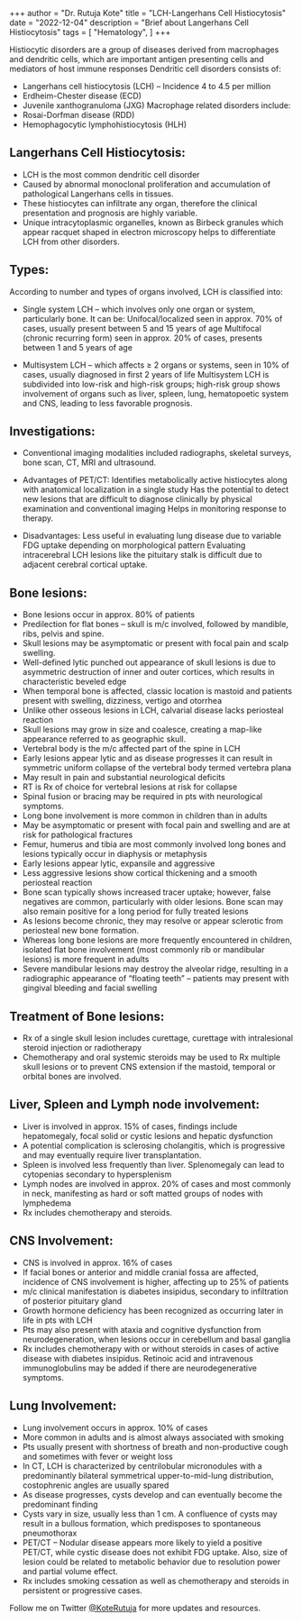 +++
author = "Dr. Rutuja Kote"
title = "LCH-Langerhans Cell Histiocytosis"
date = "2022-12-04"
description = "Brief about Langerhans Cell Histiocytosis"
tags = [
    "Hematology",
]
+++


Histiocytic disorders are a group of diseases derived from macrophages and dendritic cells, which are important antigen presenting cells and mediators of host immune responses
Dendritic cell disorders consists of:
- Langerhans cell histiocytosis (LCH) – Incidence 4 to 4.5 per million
- Erdheim-Chester disease (ECD)
- Juvenile xanthogranuloma (JXG)
Macrophage related disorders include:
- Rosai-Dorfman disease (RDD)
- Hemophagocytic lymphohistiocytosis (HLH)

## Langerhans Cell Histiocytosis:


<script async="async" data-cfasync="false" src="//pl18072816.highperformancecpmgate.com/582d8c4f6fac3a79e2421270782c0073/invoke.js"></script>
<div id="container-582d8c4f6fac3a79e2421270782c0073"></div>

- LCH is the most common dendritic cell disorder
- Caused by abnormal monoclonal proliferation and accumulation of pathological Langerhans cells in tissues.
- These histiocytes can infiltrate any organ, therefore the clinical presentation and prognosis are highly variable.
- Unique intracytoplasmic organelles, known as Birbeck granules which appear racquet shaped in electron microscopy helps to differentiate LCH from other disorders.


## Types:
According to number and types of organs involved, LCH is classified into:
- Single system LCH – which involves only one organ or system, particularly bone. It can be:
Unifocal/localized seen in approx. 70% of cases, usually present between 5 and 15 years of age
Multifocal (chronic recurring form) seen in approx. 20% of cases, presents between 1 and 5 years of age

- Multisystem LCH – which affects  ≥ 2 organs or systems, seen in 10% of cases, usually diagnosed in first 2 years of life
Multisystem LCH is subdivided into low-risk and high-risk groups; high-risk group shows involvement of organs such as liver, spleen, lung, hematopoetic system and CNS, leading to less favorable prognosis.


## Investigations:

- Conventional imaging modalities included radiographs, skeletal surveys, bone scan, CT, MRI and ultrasound.

- Advantages of PET/CT:
Identifies metabolically active histiocytes along with anatomical localization in a single study
Has the potential to detect new lesions that are difficult to diagnose clinically by physical examination and conventional imaging
Helps in monitoring response to therapy.

- Disadvantages:
Less useful in evaluating lung disease due to variable FDG uptake depending on morphological pattern
Evaluating intracerebral LCH lesions like the pituitary stalk is difficult due to adjacent cerebral cortical uptake.


## Bone lesions:


- Bone lesions occur in approx. 80% of patients
- Predilection for flat bones – skull is m/c involved, followed by mandible, ribs, pelvis and spine.
- Skull lesions may be asymptomatic or present with focal pain and scalp swelling.
- Well-defined lytic punched out appearance of skull lesions is due to asymmetric destruction of inner and outer cortices, which results in characteristic beveled edge
- When temporal bone is affected, classic location is mastoid and patients present with swelling, dizziness, vertigo and otorrhea
- Unlike other osseous lesions in LCH, calvarial disease lacks periosteal reaction
- Skull lesions may grow in size and coalesce, creating a map-like appearance referred to as geographic skull.
- Vertebral body is the m/c affected part of the spine in LCH
- Early lesions appear lytic and as disease progresses it can result in symmetric uniform collapse of the vertebral body termed vertebra plana
- May result in pain and substantial neurological deficits
- RT is Rx of choice for vertebral lesions at risk for collapse
- Spinal fusion or bracing may be required in pts with neurological symptoms.
- Long bone involvement is more common in children than in adults
- May be asymptomatic or present with focal pain and swelling and are at risk for pathological fractures
- Femur, humerus and tibia are most commonly involved long bones and lesions typically occur in diaphysis or metaphysis
- Early lesions appear lytic, expansile and aggressive
- Less aggressive lesions show cortical thickening and a smooth periosteal reaction
- Bone scan typically shows increased tracer uptake; however, false negatives are common, particularly with older lesions. Bone scan may also remain positive for a long period for fully treated lesions
- As lesions become chronic, they may resolve or appear sclerotic from periosteal new bone formation.
- Whereas long bone lesions are more frequently encountered in children, isolated flat bone involvement (most commonly rib or mandibular lesions) is more frequent in adults
- Severe mandibular lesions may destroy the alveolar ridge, resulting in a radiographic appearance of “floating teeth” – patients may present with gingival bleeding and facial swelling


## Treatment of Bone lesions:
- Rx of a single skull lesion  includes curettage, curettage with intralesional steroid injection or radiotherapy
- Chemotherapy and oral systemic steroids may be used to Rx multiple skull lesions or to prevent CNS extension if the mastoid, temporal or orbital bones are involved.


## Liver, Spleen and Lymph node involvement:
- Liver is involved in approx. 15% of cases, findings include hepatomegaly, focal solid or cystic lesions and hepatic dysfunction
- A potential complication is sclerosing cholangitis, which is progressive and may eventually require liver transplantation.
- Spleen is involved less frequently than liver. Splenomegaly can lead to cytopenias secondary to hypersplenism
- Lymph nodes are involved in approx. 20% of cases and most commonly in neck, manifesting as hard or soft matted groups of nodes with lymphedema
- Rx includes chemotherapy and steroids.


## CNS Involvement:
- CNS is involved in approx. 16% of cases
- If facial bones or anterior and middle cranial fossa are affected, incidence of CNS involvement is higher, affecting up to 25% of patients
- m/c clinical manifestation is diabetes insipidus, secondary to infiltration of posterior pituitary gland
- Growth hormone deficiency has been recognized as occurring later in life in pts with LCH
- Pts may also present with ataxia and cognitive dysfunction from neurodegeneration, when lesions occur in cerebellum and basal ganglia
- Rx includes chemotherapy with or without steroids in cases of active disease with diabetes insipidus. Retinoic acid and intravenous immunoglobulins may be added if there are neurodegenerative symptoms.


## Lung Involvement:
- Lung involvement occurs in approx. 10% of cases
- More common in adults and is almost always associated with smoking
- Pts usually present with shortness of breath and non-productive cough and sometimes with fever or weight loss
- In CT, LCH is characterized by  centrilobular micronodules with a predominantly bilateral symmetrical upper-to-mid-lung distribution, costophrenic angles are usually spared
- As disease progresses, cysts develop and can eventually become the predominant finding
- Cysts vary in size, usually less than 1 cm. A confluence of cysts may result in a bullous formation, which predisposes to spontaneous pneumothorax
- PET/CT – Nodular disease appears more likely to yield a positive PET/CT, while cystic disease does not exhibit FDG uptake. Also, size of lesion could be related to metabolic behavior due to resolution power and partial volume effect.
- Rx includes smoking cessation as well as chemotherapy and steroids in persistent or progressive cases.



Follow me on Twitter [@KoteRutuja](https://twitter.com/KoteRutuja) for more updates and resources.



<script async="async" data-cfasync="false" src="//pl18072816.highperformancecpmgate.com/582d8c4f6fac3a79e2421270782c0073/invoke.js"></script>
<div id="container-582d8c4f6fac3a79e2421270782c0073"></div>
